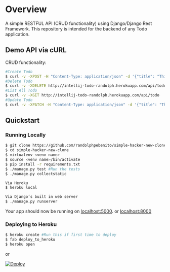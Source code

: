 # Overview

A simple RESTFUL API (CRUD functionality) using Django/Django Rest Framework. This repository is intended for the backend of any Todo application.

## Demo API via cURL
CRUD functionality: 
```sh
#Create Todo
$ curl -v -XPOST -H "Content-Type: application/json" -d '{"title": "This is my task.", "note": "This is a note"}' http://intellij-todo-randolph.herokuapp.com/api/todo  
#Delete Todo
$ curl -v -XDELETE http://intellij-todo-randolph.herokuapp.com/api/todo/<id>
#List All Todo
$ curl -v -XGET http://intellij-todo-randolph.herokuapp.com/api/todo
#Update Todo
$ curl -v -XPATCH -H "Content-Type: application/json" -d '{"title": "This is my updated task.", "note": "Updated note", "completed": true}' http://intellij-todo-randolph.herokuapp.com/api/todo/<id>

```

## Quickstart

### Running Locally

```sh
$ git clone https://github.com/randolphpebenito/simple-hacker-new-clone.git
$ cd simple-hacker-new-clone
$ virtualenv <venv name>
$ source <venv name>/bin/activate
$ pip install -r requirements.txt
$ ./manage.py test #Run the tests
$ ./manage.py collectstatic

Via Heroku
$ heroku local

Via Django’s built in web server
$ ./manage.py runserver
```

Your app should now be running on [localhost:5000](http://localhost:5000/). or [localhost:8000](http://localhost:8000/)

### Deploying to Heroku

```sh
$ heroku create #Run this if first time to deploy
$ fab deploy_to_heroku
$ heroku open
```
or

[![Deploy](https://www.herokucdn.com/deploy/button.png)](https://heroku.com/deploy)
